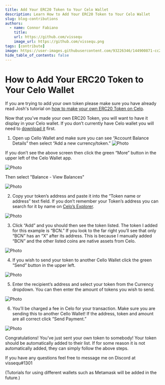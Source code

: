 ```yaml
---
title: Add Your ERC20 Token to Your Celo Wallet
description: Learn How to Add Your ERC20 Token to Your Celo Wallet
slug: blog-contributions
authors:
  - name: Connor Fabiano
    title: 
    url: https://github.com/vissequ
    image_url: https://github.com/vissequ.png
tags: [contribute]
image: https://user-images.githubusercontent.com/93226346/144900871-cc2ffa50-d7f2-46c3-94dd-15126d71f57b.png
hide_table_of_contents: false
---
```


# How to Add Your ERC20 Token to Your Celo Wallet

If you are trying to add your own token please make sure you have already read Josh's tutorial on [how to make your own ERC20 Token on Celo](https://docs.celo.org/developer-resources/walkthroughs/no-code-erc20).

Now that you’ve made your own ERC20 Token, you will want to have it display in your Celo wallet. If you don’t currently have Celo wallet you will need to [download it](https://celowallet.app/setup) first.

1) Open up Cello Wallet and make sure you can see “Account Balance Details” then select “Add a new currency/token.”
![Photo](https://user-images.githubusercontent.com/93226346/144902366-42169908-95e8-4d0a-a6d8-b6ad021394cf.png)

  If you don’t see the above screen then click the green “More” button in the upper left of the Celo Wallet app.
  
  ![Photo](https://user-images.githubusercontent.com/93226346/144900620-2ed8b9a1-513e-4a8b-a95a-9542c97c2908.png)


Then select "Balance - View Balances"

![Photo](https://user-images.githubusercontent.com/93226346/144900692-5a213c05-a99e-408b-97c9-7aeed41d870c.png)

2) Copy your token’s address and paste it into the “Token name or address” text field. If you don’t remember your Token’s address you can search for it by name on [Celo’s Explorer](https://explorer.celo.org/).

![Photo](https://user-images.githubusercontent.com/93226346/144900871-cc2ffa50-d7f2-46c3-94dd-15126d71f57b.png)

3) Click “Add” and you should then see the token listed. The token I added for this example is “BCN.” If you look to the far right you’ll see that only “BCN” has an “X” after its address. This is because I manually added “BCN” and the other listed coins are native assets from Celo.

![Photo](https://user-images.githubusercontent.com/93226346/144901070-cc1e1317-d2ab-4279-8c83-dd62072b9987.png)

4) If you wish to send your token to another Cello Wallet click the green “Send” button in the upper left.

![Photo](https://user-images.githubusercontent.com/93226346/144901103-72335db9-7806-40e4-bdad-11a8c8ad51b6.png)

5) Enter the recipient’s address and select your token from the Currency dropdown. You can then enter the amount of tokens you wish to send.

![Photo](https://user-images.githubusercontent.com/93226346/144901137-2b679ac6-24ea-4947-80fd-4fab1d3b76cd.png)

6) You’ll be charged a fee in Celo for your transaction. Make sure you are sending this to another Cello Wallet! If the address, token and amount are all correct click “Send Payment.”

![Photo](https://user-images.githubusercontent.com/93226346/144901189-2f9adb93-9cce-48ff-8e4d-1476b75f1fec.png)

Congratulations! You’ve just sent your own token to somebody! Your token should be automatically added to their list. If for some reason it is not automatically added, they can simply follow the above steps.

If you have any questions feel free to message me on Discord at vissequ#1301

(Tutorials for using different wallets such as Metamask will be added in the future.)
